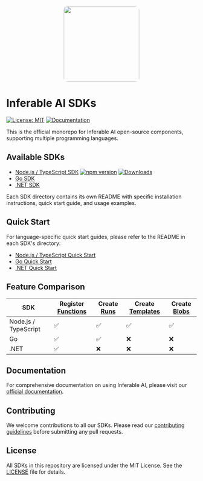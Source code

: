 <p align="center">
  <img src="https://a.inferable.ai/logo-2.png" width="200" style="border-radius: 10px" />
</p>

# Inferable AI SDKs

[![License: MIT](https://img.shields.io/badge/License-MIT-green.svg)](https://opensource.org/licenses/MIT)
[![Documentation](https://img.shields.io/badge/docs-inferable.ai-brightgreen)](https://docs.inferable.ai/)

This is the official monorepo for Inferable AI open-source components, supporting multiple programming languages.

## Available SDKs

- [Node.js / TypeScript SDK](./sdk-node/README.md) [![npm version](https://badge.fury.io/js/inferable.svg)](https://badge.fury.io/js/inferable) [![Downloads](https://img.shields.io/npm/dm/inferable)](https://www.npmjs.com/package/inferable)
- [Go SDK](./sdk-go/README.md)
- [.NET SDK](./sdk-dotnet/README.md)

Each SDK directory contains its own README with specific installation instructions, quick start guide, and usage examples.

## Quick Start

For language-specific quick start guides, please refer to the README in each SDK's directory:

- [Node.js / TypeScript Quick Start](./sdk-node/README.md#quick-start)
- [Go Quick Start](./sdk-go/README.md#quick-start)
- [.NET Quick Start](./sdk-dotnet/README.md#quick-start)

## Feature Comparison

| SDK | Register [Functions](https://docs.inferable.ai/pages/functions) | Create [Runs](https://docs.inferable.ai/pages/runs) | Create [Templates](https://docs.inferable.ai/pages/runs#prompt-templates) | Create [Blobs](https://docs.inferable.ai/pages/functions#blob) |
| --- | --- | --- | --- | --- |
| Node.js / TypeScript | ✅ | ✅ | ✅ | ✅ |
| Go | ✅ | ✅ | ❌ | ❌ |
| .NET | ✅ | ❌ | ❌ | ❌ |

## Documentation

For comprehensive documentation on using Inferable AI, please visit our [official documentation](https://docs.inferable.ai/).

## Contributing

We welcome contributions to all our SDKs. Please read our [contributing guidelines](./CONTRIBUTING.md) before submitting any pull requests.

## License

All SDKs in this repository are licensed under the MIT License. See the [LICENSE](./LICENSE) file for details.
